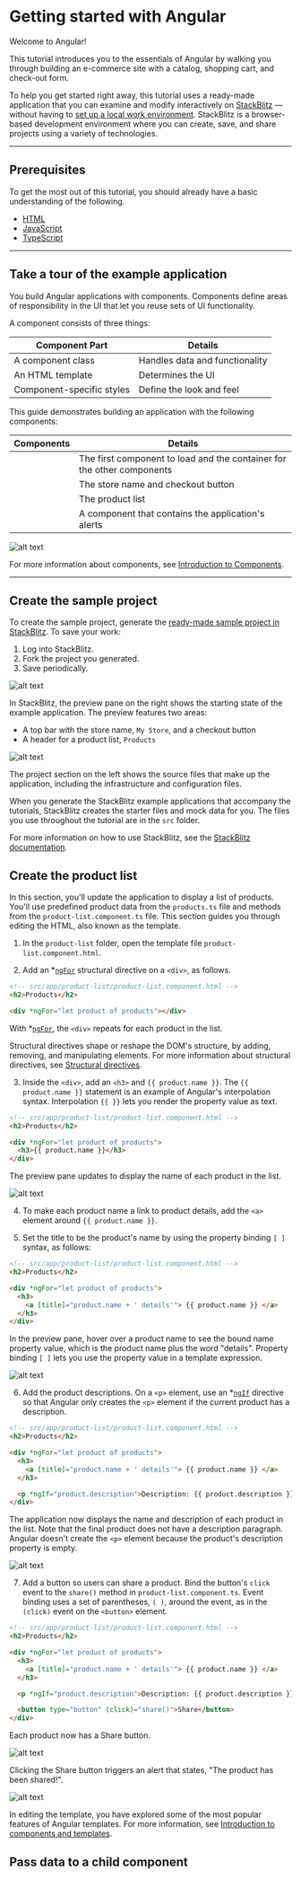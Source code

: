 # Getting started with Angular

Welcome to Angular!

This tutorial introduces you to the essentials of Angular by walking you through building an e-commerce site with a catalog, shopping cart, and check-out form.

To help you get started right away, this tutorial uses a ready-made application that you can examine and modify interactively on [StackBlitz](https://stackblitz.com/) —without having to [set up a local work environment](https://v17.angular.io/guide/setup-local). StackBlitz is a browser-based development environment where you can create, save, and share projects using a variety of technologies.

---

## Prerequisites

To get the most out of this tutorial, you should already have a basic understanding of the following.

- [HTML](https://developer.mozilla.org/pt-BR/docs/Learn/HTML)
- [JavaScript](https://developer.mozilla.org/pt-BR/docs/Web/JavaScript)
- [TypeScript](https://www.typescriptlang.org/)

---

## Take a tour of the example application

You build Angular applications with components. Components define areas of responsibility in the UI that let you reuse sets of UI functionality.

A component consists of three things:

| Component Part            | Details                        |
| ------------------------- | ------------------------------ |
| A component class         | Handles data and functionality |
| An HTML template          | Determines the UI              |
| Component-specific styles | Define the look and feel       |

This guide demonstrates building an application with the following components:

| Components           | Details                                                                |
| -------------------- | ---------------------------------------------------------------------- |
| <app-root>           | The first component to load and the container for the other components |
| <app-top-bar>        | The store name and checkout button                                     |
| <app-product-list>   | The product list                                                       |
| <app-product-alerts> | A component that contains the application's alerts                     |

![alt text](app-components.png)

For more information about components, see [Introduction to Components](https://v17.angular.io/guide/architecture-components).

---

## Create the sample project

To create the sample project, generate the [ready-made sample project in StackBlitz](https://v17.angular.io/generated/live-examples/getting-started-v0/stackblitz.html). To save your work:

1. Log into StackBlitz.
2. Fork the project you generated.
3. Save periodically.

![alt text](fork-the-project.png)

In StackBlitz, the preview pane on the right shows the starting state of the example application. The preview features two areas:

- A top bar with the store name, `My Store`, and a checkout button
- A header for a product list, `Products`

![alt text](new-app-all.gif)

The project section on the left shows the source files that make up the application, including the infrastructure and configuration files.

When you generate the StackBlitz example applications that accompany the tutorials, StackBlitz creates the starter files and mock data for you. The files you use throughout the tutorial are in the `src` folder.

For more information on how to use StackBlitz, see the [StackBlitz documentation](https://developer.stackblitz.com/).

## Create the product list

In this section, you'll update the application to display a list of products. You'll use predefined product data from the `products.ts` file and methods from the `product-list.component.ts` file. This section guides you through editing the HTML, also known as the template.

1. In the `product-list` folder, open the template file `product-list.component.html`.

2. Add an *[`ngFor`](https://v17.angular.io/api/common/NgFor) structural directive on a `<div>`, as follows.

```html
<!-- src/app/product-list/product-list.component.html -->
<h2>Products</h2>

<div *ngFor="let product of products"></div>
```

With *[`ngFor`](https://v17.angular.io/api/common/NgFor), the `<div>` repeats for each product in the list.

Structural directives shape or reshape the DOM's structure, by adding, removing, and manipulating elements. For more information about structural directives, see [Structural directives](https://v17.angular.io/guide/structural-directives).

3. Inside the `<div>`, add an `<h3>` and `{{ product.name }}`. The `{{ product.name }}` statement is an example of Angular's interpolation syntax. Interpolation `{{ }}` lets you render the property value as text.

```html
<!-- src/app/product-list/product-list.component.html -->
<h2>Products</h2>

<div *ngFor="let product of products">
  <h3>{{ product.name }}</h3>
</div>
```

The preview pane updates to display the name of each product in the list.

![alt text](template-syntax-product-names.png)

4. To make each product name a link to product details, add the `<a>` element around `{{ product.name }}`.

5. Set the title to be the product's name by using the property binding `[ ]` syntax, as follows:

```html
<!-- src/app/product-list/product-list.component.html -->
<h2>Products</h2>

<div *ngFor="let product of products">
  <h3>
    <a [title]="product.name + ' details'"> {{ product.name }} </a>
  </h3>
</div>
```

In the preview pane, hover over a product name to see the bound name property value, which is the product name plus the word "details". Property binding `[ ]` lets you use the property value in a template expression.

![alt text](template-syntax-product-anchor.png)

6. Add the product descriptions. On a `<p>` element, use an *[`ngIf`](https://v17.angular.io/api/common/NgIf) directive so that Angular only creates the `<p>` element if the current product has a description.

```html
<!-- src/app/product-list/product-list.component.html -->
<h2>Products</h2>

<div *ngFor="let product of products">
  <h3>
    <a [title]="product.name + ' details'"> {{ product.name }} </a>
  </h3>

  <p *ngIf="product.description">Description: {{ product.description }}</p>
</div>
```

The application now displays the name and description of each product in the list. Note that the final product does not have a description paragraph. Angular doesn't create the `<p>` element because the product's description property is empty.

![alt text](template-syntax-product-description.png)

7. Add a button so users can share a product. Bind the button's `click` event to the `share()` method in `product-list.component.ts`. Event binding uses a set of parentheses, `( )`, around the event, as in the `(click)` event on the `<button>` element.

```html
<!-- src/app/product-list/product-list.component.html -->
<h2>Products</h2>

<div *ngFor="let product of products">
  <h3>
    <a [title]="product.name + ' details'"> {{ product.name }} </a>
  </h3>

  <p *ngIf="product.description">Description: {{ product.description }}</p>

  <button type="button" (click)="share()">Share</button>
</div>
```

Each product now has a Share button.

![alt text](template-syntax-product-share-button.png)

Clicking the Share button triggers an alert that states, "The product has been shared!".

![alt text](template-syntax-product-share-alert.png)

In editing the template, you have explored some of the most popular features of Angular templates. For more information, see [Introduction to components and templates](https://v17.angular.io/guide/architecture-components#template-syntax).

## Pass data to a child component